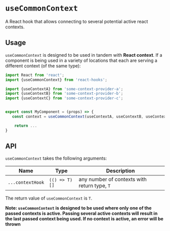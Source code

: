 # `useCommonContext`

A React hook that allows connecting to several potential active react contexts.

## Usage
`useCommonContext` is designed to be used in tandem with **React context**. If a component is being used in a variety of locations that each are serving a different context (of the same type):  


```Typescript
import React from 'react';
import {useCommonContext} from 'react-hooks';

import {useContextA} from 'some-context-provider-a';
import {useContextB} from 'some-context-provider-b';
import {useContextC} from 'some-context-provider-c';


export const MyComponent = (props) => {
   const context = useCommonContext(useContextA, useContextB, useContextC);

    return ...
}
```

## API

`useCommonContext` takes the following arguments:

| Name | Type   | Description |
|-|-|-|
| `...contextHook` | `(() => T)[]` | any number of contexts with return type, `T` |


The return value of `useCommonContext` is `T`.

**Note: `useCommonContext` is designed to be used where only one of the passed contexts is active. Passing several active contexts will result in the last passed context being used. If no context is active, an error will be thrown**
